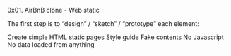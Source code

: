 0x01. AirBnB clone - Web static

The first step is to “design” / “sketch” / “prototype” each element:

Create simple HTML static pages
Style guide
Fake contents
No Javascript
No data loaded from anything
